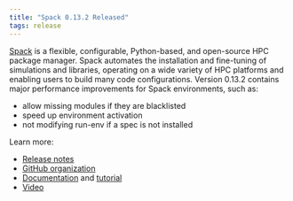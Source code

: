 ```yaml
---
title: "Spack 0.13.2 Released"
tags: release
---
```


[Spack](https://github.com/spack) is a flexible, configurable, Python-based, and open-source HPC package manager. Spack automates the installation and fine-tuning of simulations and libraries, operating on a wide variety of HPC platforms and enabling users to build many code configurations.
Version 0.13.2 contains major performance improvements for Spack environments, such as:
- allow missing modules if they are blacklisted
- speed up environment activation
- not modifying run-env if a spec is not installed

Learn more:
- [Release notes]( https://github.com/spack/spack/releases/tag/v0.13.2)
- [GitHub organization](https://github.com/spack)
- [Documentation](https://spack.readthedocs.io/en/latest/) and [tutorial](https://spack-tutorial.readthedocs.io/en/latest/)
- [Video](https://youtu.be/D0p5xpsboK4)
